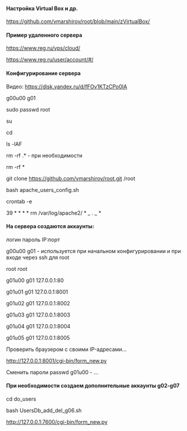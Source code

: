 #### Настройка Virtual Box и др.

https://github.com/vmarshirov/root/blob/main/zVirtualBox/

#### Пример удаленного сервера


https://www.reg.ru/vps/cloud/

https://www.reg.ru/user/account/#/


#### Конфигурирование сервера


Видео: https://disk.yandex.ru/d/fFOv1KTzCPo0IA

g00u00 g01

sudo passwd root

su

cd

ls -lAF

rm -rf .* - при необходимости

rm -rf *


git clone https://github.com/vmarshirov/root.git /root

bash apache_users_config.sh

crontab -e

39 * * * * rm /var/log/apache2/ * _ . _ * 

#### На сервера создаются аккаунты:

логин пароль IP:порт

g00u00 g01 - используется при начальном конфигурировании и при входе через ssh для root

root root

g01u00 g01  127.0.0.1:80

g01u01 g01  127.0.0.1:8001

g01u02 g01  127.0.0.1:8002

g01u03 g01  127.0.0.1:8003

g01u04 g01  127.0.0.1:8004

g01u05 g01  127.0.0.1:8005

Проверить  браузером c своими IP-адресами...

http://127.0.0.1:8001/cgi-bin/form_new.py

Сменить пароли passwd g01u00 - ...

#### При необходимости создаем дополнительные аккаунты g02-g07

cd do_users

bash UsersDb_add_del_g06.sh

http://127.0.0.1:7600/cgi-bin/form_new.py

